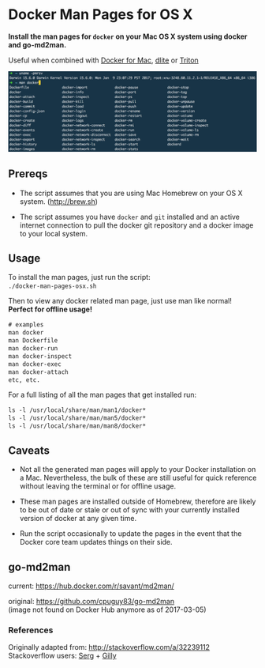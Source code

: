 Docker Man Pages for OS X
=========================

**Install the man pages for `docker` on your Mac OS X system using docker and go-md2man.**  

Useful when combined with [Docker for Mac](https://docs.docker.com/docker-for-mac/), [dlite](https://github.com/nlf/dlite) or [Triton](https://docs.joyent.com/public-cloud/api-access/docker)

![alt text](img/docker-manpages-osx.png "example of docker man pages OS X")

## Prereqs
- The script assumes that you are using Mac Homebrew on your OS X system. (http://brew.sh)  

- The script assumes you have `docker` and `git` installed and an active internet connection to pull the docker git repository and a docker image to your local system.

## Usage

To install the man pages, just run the script:  
`./docker-man-pages-osx.sh`

Then to view any docker related man page, just use man like normal!  
**Perfect for offline usage!**

```
# examples
man docker
man Dockerfile
man docker-run
man docker-inspect
man docker-exec
man docker-attach
etc, etc.
```

For a full listing of all the man pages that get installed run:  
```
ls -l /usr/local/share/man/man1/docker*
ls -l /usr/local/share/man/man5/docker*
ls -l /usr/local/share/man/man8/docker*
```


## Caveats
- Not all the generated man pages will apply to your Docker installation on a Mac. Nevertheless, the bulk of these are still useful for quick reference without leaving the terminal or for offline usage.

- These man pages are installed outside of Homebrew, therefore are likely to be out of date or stale or out of sync with your currently installed version of docker at any given time.

- Run the script occasionally to update the pages in the event that the Docker core team updates things on their side.

## go-md2man
current: https://hub.docker.com/r/savant/md2man/

original: https://github.com/cpuguy83/go-md2man  
(image not found on Docker Hub anymore as of 2017-03-05)

### References

Originally adapted from:
http://stackoverflow.com/a/32239112  
Stackoverflow users: [Serg](http://stackoverflow.com/users/131337/serg) + [Gilly](http://stackoverflow.com/users/3903368/gilly)
